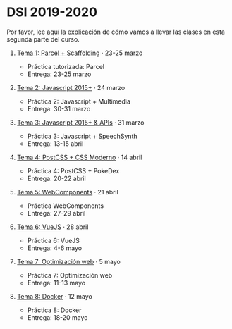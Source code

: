 # DSI 2019-2020

Por favor, lee aquí la [explicación](instrucciones.md) de cómo vamos a llevar las clases en esta segunda parte del curso.

1. [Tema 1: Parcel + Scaffolding](apuntes/lesson1.md) · 23-25 marzo

   - Práctica tutorizada: Parcel
   - Entrega: 23-25 marzo

2. [Tema 2: Javascript 2015+](apuntes/lesson2.md) · 24 marzo

   - Práctica 2: Javascript + Multimedia
   - Entrega: 30-31 marzo

3. [Tema 3: Javascript 2015+ & APIs](apuntes/lesson3.md) · 31 marzo

   - Práctica 3: Javascript + SpeechSynth
   - Entrega: 13-15 abril

4. [Tema 4: PostCSS + CSS Moderno](apuntes/lesson4.md) · 14 abril

   - Práctica 4: PostCSS + PokeDex
   - Entrega: 20-22 abril

5. [Tema 5: WebComponents](apuntes/lesson5.md) · 21 abril

   - Práctica WebComponents
   - Entrega: 27-29 abril

6. [Tema 6: VueJS](apuntes/lesson6.md) · 28 abril

   - Práctica 6: VueJS
   - Entrega: 4-6 mayo

7. [Tema 7: Optimización web](apuntes/lesson7.md) · 5 mayo

   - Práctica 7: Optimización web
   - Entrega: 11-13 mayo

8. [Tema 8: Docker](apuntes/lesson8.md) · 12 mayo

   - Práctica 8: Docker
   - Entrega: 18-20 mayo
